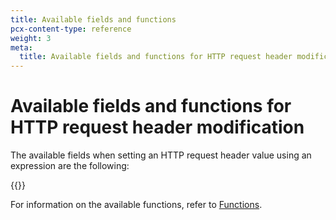```yaml
---
title: Available fields and functions
pcx-content-type: reference
weight: 3
meta:
  title: Available fields and functions for HTTP request header modification
---
```


# Available fields and functions for HTTP request header modification

The available fields when setting an HTTP request header value using an expression are the following:

{{<render file="transform/_header-modification-fields.md">}}

For information on the available functions, refer to [Functions](/ruleset-engine/rules-language/functions/).
